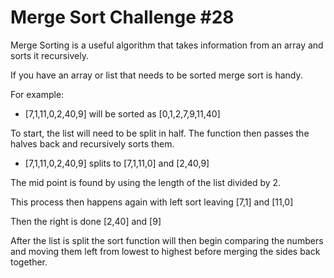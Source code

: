 # Merge Sort Challenge #28

Merge Sorting is a useful algorithm that takes information from an array and sorts it
recursively.

If you have an array or list that needs to be sorted merge sort is handy.

For example:
- [7,1,11,0,2,40,9] will be sorted as [0,1,2,7,9,11,40]

To start, the list will need to be split in half. The function then passes the halves back and recursively sorts them.
- [7,1,11,0,2,40,9] splits to [7,1,11,0] and [2,40,9]

The mid point is found by using the length of the list divided by 2.

This process then happens again with left sort leaving [7,1] and [11,0]

Then the right is done [2,40] and [9]

After the list is split the sort function will then begin comparing the numbers and
moving them left from lowest to highest before merging the sides back together.
